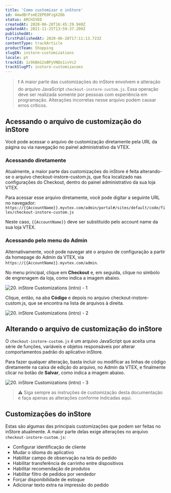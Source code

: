 ```yaml
---
title: 'Como customizar o inStore'
id: 4mwdBrFsmE2EPE0FzgX28b
status: ARCHIVED
createdAt: 2020-06-28T16:45:29.940Z
updatedAt: 2021-11-25T13:59:37.209Z
publishedAt: 
firstPublishedAt: 2020-06-28T17:11:13.723Z
contentType: trackArticle
productTeam: Shopping
slugEN: instore-customizations
locale: pt
trackId: 1z9kBm12oBPyVNDo1ivVc2
trackSlugPT: instore-customizacoes
---
```


>❗ A maior parte das customizações do inStore envolvem e alteração do arquivo JavaScript `checkout-instore-custom.js`. Essa operação deve ser realizada somente por pessoas com experiência em programação. Alterações incorretas nesse arquivo podem causar erros críticos. 

## Acessando o arquivo de customização do inStore

Você pode acessar o arquivo de customização diretamente pela URL da página ou via navegação no painel administrativo da VTEX.

### Acessando diretamente

Atualmente, a maior parte das customizações do inStore é feita alterando-se o arquivo checkout-instore-custom.js, que fica localizado nas configurações do Checkout, dentro do painel administrativo da sua loja VTEX.

Para acessar esse arquivo diretamente, você pode digitar a seguinte URL no navegador: `https://{{AccountName}}.myvtex.com/admin/portal#/sites/default/code/files/checkout-instore-custom.js`

Neste caso, `{{AccountName}}` deve ser substituído pelo account name da sua loja VTEX.

### Acessando pelo menu do Admin

Alternativamente, você pode navegar até o arquivo de configuração a partir da homepage do Admin da VTEX, via `https://{{AccountName}}.myvtex.com/admin`.

No menu principal, clique em __Checkout__ e, em seguida, clique no símbolo de engrenagem da loja, como indica a imagem abaixo.

![20. inStore Customizations (intro) - 1](//images.ctfassets.net/alneenqid6w5/4LKGRGjbprogSqW8fZfFDS/2a0919796851d030aa6dd86d93942620/20._inStore_Customizations__intro__-_1.png)

Clique, então, na aba __Código__ e depois no arquivo checkout-instore-custom.js, que se encontra na lista de arquivos à direita.

![20. inStore Customizations (intro) - 2](//images.ctfassets.net/alneenqid6w5/6YhI3qfwXzJEn4jnkWHPKC/e64eb7aa7ae72a71deb0308bffa65592/20._inStore_Customizations__intro__-_2.png)

## Alterando o arquivo de customização do inStore

O `checkout-instore-custom.js` é um arquivo JavaScript que aceita uma série de funções, variáveis e objetos responsáveis por alterar comportamentos padrão do aplicativo inStore.

Para fazer qualquer alteração, basta incluir ou modificar as linhas de código diretamente na caixa de edição do arquivo, no Admin da VTEX, e finalmente clicar no botão de __Salvar__, como indica a imagem abaixo.

![20. inStore Customizations (intro) - 3](//images.ctfassets.net/alneenqid6w5/4MRxgu5pLvZYTa8hGObbH1/96489ddb7665b702da05e72fd6d7e1bf/20._inStore_Customizations__intro__-_3.png)

>⚠️ Siga sempre as instruções de customização desta documentação e faça apenas as alterações conforme indicadas aqui.

## Customizações do inStore

Estas são algumas das principais customizações que podem ser feitas no inStore atualmente. A maior parte delas exige alterações no arquivo `checkout-instore-custom.js`:

- Configurar identificação de cliente
- Mudar o idioma do aplicativo
- Habilitar campo de observação na tela do pedido
- Habilitar transferência de carrinho entre dispositivos
- Habilitar recomendação de produtos
- Habilitar filtro de pedidos por vendedor
- Forçar disponibilidade de estoque
- Adicionar texto extra na impressão do pedido
